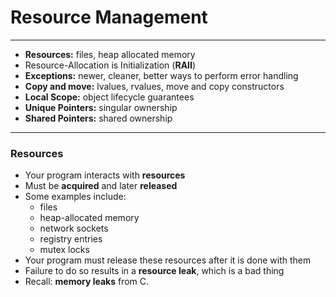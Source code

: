 # Resource Management

---

* **Resources:** files, heap allocated memory
* Resource-Allocation is Initialization \(**RAII**\)
* **Exceptions:** newer, cleaner, better ways to perform error handling
* **Copy and move:** lvalues, rvalues, move and copy constructors
* **Local Scope:** object lifecycle guarantees
* **Unique Pointers:** singular ownership
* **Shared Pointers:** shared ownership

---

### Resources

* Your program interacts with **resources**
* Must be **acquired** and later **released**
* Some examples include:
  * files
  * heap-allocated memory
  * network sockets
  * registry entries
  * mutex locks
* Your program must release these resources after it is done with them
* Failure to do so results in a **resource leak**, which is a bad thing
* Recall: **memory leaks** from C. 



